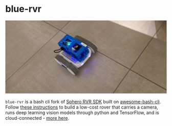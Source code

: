 # blue-rvr

[![marquee](bolt/assets/marquee.jpeg)](#)

`blue-rvr` is a bash cli fork of [Sphero RVR SDK](https://github.com/sphero-inc/sphero-sdk-raspberrypi-python) built on [awesome-bash-cli](https://github.com/kamangir/awesome-bash-cli). Follow [these instructions](https://github.com/kamangir/blue-bracket/blob/main/designs/blue1.md) to build a low-cost rover that carries a camera, runs deep learning vision models through python and TensorFlow, and is cloud-connected - [more here](https://arash-kamangir.medium.com/camera-code-action-9e6f8c50a272).
